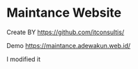 # Maintance Website

Create BY
https://github.com/itconsultis/

Demo
https://maintance.adewakun.web.id/

I modified it
